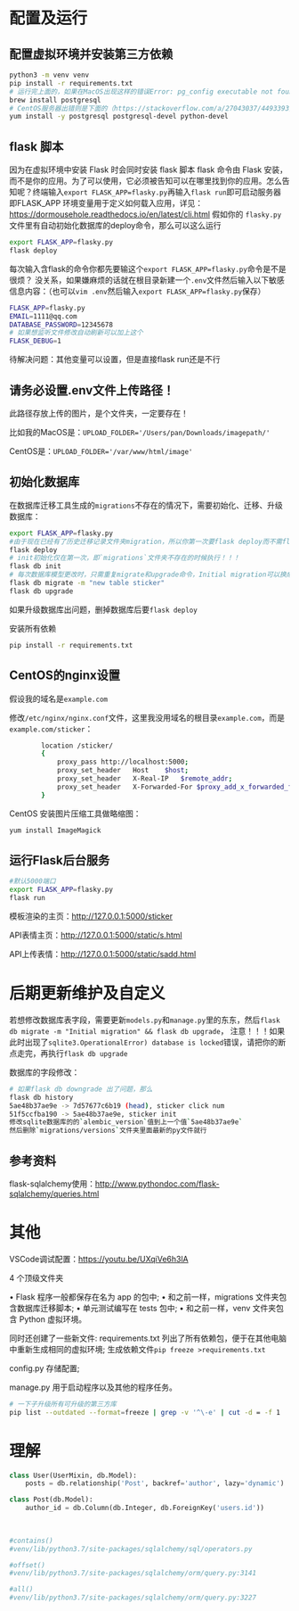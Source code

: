 # 配置及运行

## 配置虚拟环境并安装第三方依赖

```bash
python3 -m venv venv
pip install -r requirements.txt
# 运行完上面的，如果在MacOS出现这样的错误Error: pg_config executable not found. 就安装下面的 
brew install postgresql
# CentOS服务器出错则是下面的（https://stackoverflow.com/a/27043037/4493393）
yum install -y postgresql postgresql-devel python-devel
```
##  flask 脚本
因为在虚拟环境中安装 Flask 时会同时安装 flask 脚本
flask 命令由 Flask 安装，而不是你的应用。为了可以使用，它必须被告知可以在哪里找到你的应用。怎么告知呢？终端输入`export FLASK_APP=flasky.py`再输入`flask run`即可启动服务器
即FLASK_APP 环境变量用于定义如何载入应用，详见：https://dormousehole.readthedocs.io/en/latest/cli.html
假如你的 `flasky.py` 文件里有自动初始化数据库的deploy命令，那么可以这么运行

``` bash
export FLASK_APP=flasky.py
flask deploy
```

每次输入含flask的命令你都先要输这个`export FLASK_APP=flasky.py`命令是不是很烦？
没关系，如果嫌麻烦的话就在根目录新建一个`.env`文件然后输入以下敏感信息内容：（也可以`vim .env`然后输入`export FLASK_APP=flasky.py`保存）

``` bash
FLASK_APP=flasky.py
EMAIL=1111@qq.com
DATABASE_PASSWORD=12345678
# 如果想监听文件修改自动刷新可以加上这个
FLASK_DEBUG=1
```
待解决问题：其他变量可以设置，但是直接flask run还是不行
## 请务必设置.env文件上传路径！

此路径存放上传的图片，是个文件夹，一定要存在！

比如我的MacOS是：`UPLOAD_FOLDER='/Users/pan/Downloads/imagepath/'`

CentOS是：`UPLOAD_FOLDER='/var/www/html/image'`

## 初始化数据库

在数据库迁移工具生成的`migrations`不存在的情况下，需要初始化、迁移、升级数据库：

```bash
export FLASK_APP=flasky.py
#由于现在已经有了历史迁移记录文件夹migration，所以你第一次要flask deploy而不需flask db init：
flask deploy
# init初始化仅在第一次，即`migrations`文件夹不存在的时候执行！！！
flask db init
# 每次数据库模型更改时，只需重复migrate和upgrade命令，Initial migration可以换成自己的注释
flask db migrate -m "new table sticker"
flask db upgrade
```

如果升级数据库出问题，删掉数据库后要`flask deploy`



安装所有依赖

``` bash
pip install -r requirements.txt
```

## CentOS的nginx设置

假设我的域名是`example.com`

修改`/etc/nginx/nginx.conf`文件，这里我没用域名的根目录`example.com`，而是`example.com/sticker`：

``` bash
        location /sticker/ 
        {
            proxy_pass http://localhost:5000;
            proxy_set_header   Host    $host;
            proxy_set_header   X-Real-IP   $remote_addr;
            proxy_set_header   X-Forwarded-For $proxy_add_x_forwarded_for;
        }
```

CentOS 安装图片压缩工具做略缩图：
``` bash
yum install ImageMagick
```

## 运行Flask后台服务

``` bash
#默认5000端口
export FLASK_APP=flasky.py
flask run
```


模板渲染的主页：http://127.0.0.1:5000/sticker

API表情主页：http://127.0.0.1:5000/static/s.html

API上传表情：http://127.0.0.1:5000/static/sadd.html

# 后期更新维护及自定义

若想修改数据库表字段，需要更新`models.py`和`manage.py`里的东东，然后`flask db migrate -m "Initial migration" && flask db upgrade`，
注意！！！如果此时出现了`sqlite3.OperationalError) database is locked`错误，请把你的断点走完，再执行`flask db upgrade`

数据库的字段修改：

```bash
# 如果flask db downgrade 出了问题，那么
flask db history
5ae48b37ae9e -> 7d57677c6b19 (head), sticker click num
51f5ccfba190 -> 5ae48b37ae9e, sticker init
修改sqlite数据库的的`alembic_version`值到上一个值`5ae48b37ae9e`
然后删除`migrations/versions`文件夹里面最新的py文件就行
```



## 参考资料

flask-sqlalchemy使用：http://www.pythondoc.com/flask-sqlalchemy/queries.html

# 其他

VSCode调试配置：https://youtu.be/UXqiVe6h3lA

4 个顶级文件夹

• Flask 程序一般都保存在名为 app 的包中;
• 和之前一样，migrations 文件夹包含数据库迁移脚本;
• 单元测试编写在 tests 包中;
• 和之前一样，venv 文件夹包含 Python 虚拟环境。

同时还创建了一些新文件:
requirements.txt 列出了所有依赖包，便于在其他电脑中重新生成相同的虚拟环境;
生成依赖文件`pip freeze >requirements.txt`


config.py 存储配置;

manage.py 用于启动程序以及其他的程序任务。

```bash
# 一下子升级所有可升级的第三方库
pip list --outdated --format=freeze | grep -v '^\-e' | cut -d = -f 1  | xargs -n1 pip install -U
```





# 理解



```python
class User(UserMixin, db.Model):
    posts = db.relationship('Post', backref='author', lazy='dynamic')

class Post(db.Model):
    author_id = db.Column(db.Integer, db.ForeignKey('users.id'))

    
    
#contains()    
#venv/lib/python3.7/site-packages/sqlalchemy/sql/operators.py

#offset()
#venv/lib/python3.7/site-packages/sqlalchemy/orm/query.py:3141

#all()
#venv/lib/python3.7/site-packages/sqlalchemy/orm/query.py:3227



```

